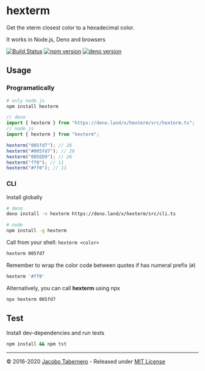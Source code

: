 # hexterm

Get the xterm closest color to a hexadecimal color.

It works in Node.js, Deno and browsers

[![Build Status](https://travis-ci.org/jacoborus/hexterm.svg?branch=master)](https://travis-ci.org/jacoborus/hexterm)
[![npm version](https://badge.fury.io/js/hexterm.svg)](https://www.npmjs.com/package/hexterm)
[![deno version](https://shield.deno.dev/x/hexterm)](https://deno.land/x/hexterm)

## Usage

### Programatically

```sh
# only node.js
npm install hexterm
```

```js
// deno
import { hexterm } from "https://deno.land/x/hexterm/src/hexterm.ts";
// node.js
import { hexterm } from "hexterm";

hexterm("005fd7"); // 26
hexterm("#005fd7"); // 26
hexterm("005ED9"); // 26
hexterm("ff0"); // 11
hexterm("#ff0"); // 11
```

### CLI

Install globally

```sh
# deno
deno install -n hexterm https://deno.land/x/hexterm/src/cli.ts

# node
npm install -g hexterm
```

Call from your shell: `hexterm <color>`

```sh
hexterm 005fd7
```

Remember to wrap the color code between quotes if has numeral prefix (`#`)

```sh
hexterm '#ff0'
```

Alternatively, you can call **hexterm** using npx

```sh
npx hexterm 005fd7
```

## Test

Install dev-dependencies and run tests

```sh
npm install && npm tst
```

---

© 2016-2020 [Jacobo Tabernero](https://github.com/jacoborus) - Released under
[MIT License](https://raw.github.com/jacoborus/hexterm/master/LICENSE)
